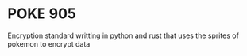 # POKE 905
 Encryption standard writting in python and rust that uses the sprites of pokemon to encrypt data
